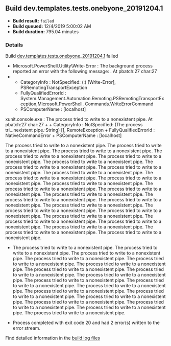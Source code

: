 ## Build dev.templates.tests.onebyone_20191204.1
- **Build result:** `failed`
- **Build queued:** 12/4/2019 5:00:02 AM
- **Build duration:** 795.04 minutes
### Details
Build [dev.templates.tests.onebyone_20191204.1](https://winappstudio.visualstudio.com/web/build.aspx?pcguid=a4ef43be-68ce-4195-a619-079b4d9834c2&builduri=vstfs%3a%2f%2f%2fBuild%2fBuild%2f32145) failed

+ Microsoft.PowerShell.Utility\Write-Error : The background process reported an error with the following message: .
At pbatch:27 char:27
+ 
    + CategoryInfo          : NotSpecified: (:) [Write-Error], PSRemotingTransportException
    + FullyQualifiedErrorId : System.Management.Automation.Remoting.PSRemotingTransportException,Microsoft.PowerShell. 
   Commands.WriteErrorCommand
    + PSComputerName        : [localhost]
 
xunit.console.exe : The process tried to write to a nonexistent pipe.
At pbatch:27 char:27
+ 
    + CategoryInfo          : NotSpecified: (The process tri...nexistent pipe.:String) [], RemoteException
    + FullyQualifiedErrorId : NativeCommandError
    + PSComputerName        : [localhost]
 
The process tried to write to a nonexistent pipe.
The process tried to write to a nonexistent pipe.
The process tried to write to a nonexistent pipe.
The process tried to write to a nonexistent pipe.
The process tried to write to a nonexistent pipe.
The process tried to write to a nonexistent pipe.
The process tried to write to a nonexistent pipe.
The process tried to write to a nonexistent pipe.
The process tried to write to a nonexistent pipe.
The process tried to write to a nonexistent pipe.
The process tried to write to a nonexistent pipe.
The process tried to write to a nonexistent pipe.
The process tried to write to a nonexistent pipe.
The process tried to write to a nonexistent pipe.
The process tried to write to a nonexistent pipe.
The process tried to write to a nonexistent pipe.
The process tried to write to a nonexistent pipe.
The process tried to write to a nonexistent pipe.
The process tried to write to a nonexistent pipe.
The process tried to write to a nonexistent pipe.
The process tried to write to a nonexistent pipe.
The process tried to write to a nonexistent pipe.
The process tried to write to a nonexistent pipe.
The process tried to write to a nonexistent pipe.
The process tried to write to a nonexistent pipe.
The process tried to write to a nonexistent pipe.

+ The process tried to write to a nonexistent pipe.
The process tried to write to a nonexistent pipe.
The process tried to write to a nonexistent pipe.
The process tried to write to a nonexistent pipe.
The process tried to write to a nonexistent pipe.
The process tried to write to a nonexistent pipe.
The process tried to write to a nonexistent pipe.
The process tried to write to a nonexistent pipe.
The process tried to write to a nonexistent pipe.
The process tried to write to a nonexistent pipe.
The process tried to write to a nonexistent pipe.
The process tried to write to a nonexistent pipe.
The process tried to write to a nonexistent pipe.
The process tried to write to a nonexistent pipe.
The process tried to write to a nonexistent pipe.
The process tried to write to a nonexistent pipe.
The process tried to write to a nonexistent pipe.
The process tried to write to a nonexistent pipe.
The process tried to write to a nonexistent pipe.

+ Process completed with exit code 20 and had 2 error(s) written to the error stream.

Find detailed information in the [build log files]()
